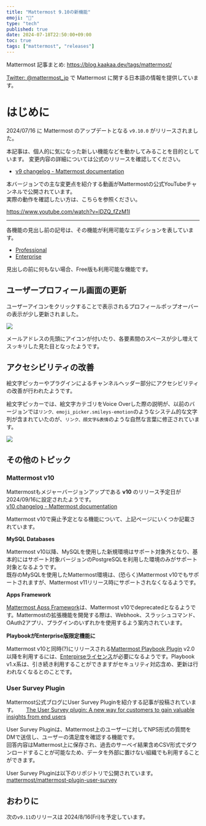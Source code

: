 ```yaml
---
title: "Mattermost 9.10の新機能"
emoji: "🎉"
type: "tech"
published: true
date: 2024-07-18T22:50:00+09:00
toc: true
tags: ["mattermost", "releases"]
---
```


Mattermost 記事まとめ: https://blog.kaakaa.dev/tags/mattermost/

[Twitter: @mattermost_jp](https://twitter.com/mattermost_jp) で Mattermost に関する日本語の情報を提供しています。

# はじめに

2024/07/16 に Mattermost のアップデートとなる `v9.10.0` がリリースされました。  

本記事は、個人的に気になった新しい機能などを動かしてみることを目的としています。
変更内容の詳細については公式のリリースを確認してください。

- [v9 changelog \- Mattermost documentation](https://docs.mattermost.com/about/mattermost-v9-changelog.html#release-v9-10-feature-release)

本バージョンでの主な変更点を紹介する動画がMattermostの公式YouTubeチャンネルで公開されています。  
実際の動作を確認したい方は、こちらを参照ください。

https://www.youtube.com/watch?v=lDZQ_fZzM1I

---

各機能の見出し前の記号は、その機能が利用可能なエディションを表しています。

- [Professional](https://mattermost.com/pricing/)
- [Enterprise](https://mattermost.com/pricing/)

見出しの前に何もない場合、Free版も利用可能な機能です。

## ユーザープロフィール画面の更新

ユーザーアイコンをクリックすることで表示されるプロフィールポップオーバーの表示が少し更新されました。

![](https://blog.kaakaa.dev/images/posts/mattermost/releases-9.10/channels-profile-popover.png)

メールアドレスの先頭にアイコンが付いたり、各要素間のスペースが少し増えてスッキリした見た目となったようです。

## アクセシビリティの改善

絵文字ピッカーやプラグインによるチャンネルヘッダー部分にアクセシビリティの改善が行われたようです。

絵文字ピッカーでは、絵文字カテゴリをVoice Overした際の説明が、以前のバージョンでは`リンク、emoji_picker.smileys-emotion`のようなシステム的な文字列が含まれていたのが、`リンク、顔文字&表情`のような自然な言葉に修正されています。

![](https://blog.kaakaa.dev/images/posts/mattermost/releases-9.10/channels-a11y-emoji-picker.png)

## その他のトピック

### Mattermost v10

Mattermostもメジャーバージョンアップである **v10** のリリース予定日が2024/09/16に設定されたようです。  
[v10 changelog \- Mattermost documentation](https://docs.mattermost.com/about/mattermost-v10-changelog.html)

Mattermost v10で廃止予定となる機能について、上記ページにいくつか記載されています。

**MySQL Databases**

Mattermost v10以降、MySQLを使用した新規環境はサポート対象外となり、基本的にはサポート対象バージョンのPostgreSQLを利用した環境のみがサポート対象となるようです。  
既存のMySQLを使用したMattermost環境は、(恐らく)Mattermost v10でもサポートされますが、Mattermost v11リリース時にサポートされなくなるようです。

**Apps Framework**

[Mattermost Apss Framework](https://zenn.dev/kaakaa/articles/mattermost-apps-sample)は、Mattermost v10でdeprecatedとなるようです。Mattermostの拡張機能を開発する際は、Webhook、スラッシュコマンド、OAuth2アプリ、プラグインのいずれかを使用するよう案内されています。

**PlaybookがEnterprise版限定機能に**

Mattermost v10と同時(?)にリリースされる[Mattermost Playbook Plugin](https://github.com/mattermost/mattermost-plugin-playbooks) v2.0以降を利用するには、[Enterpirseライセンス](https://mattermost.com/pricing/)が必要になるようです。Playbook v1.x系は、引き続き利用することができますがセキュリティ対応含め、更新は行われなくなるとのことです。

### User Survey Plugin

Mattermost公式ブログにUser Survey Pluginを紹介する記事が投稿されています。　　
[The User Survey plugin: A new way for customers to gain valuable insights from end users](https://mattermost.com/blog/mattermost-user-survey-plugin/)

User Survey Pluginは、Mattermost上のユーザーに対してNPS形式の質問をDMで送信し、ユーザーの満足度を確認する機能です。  
回答内容はMattermost上に保存され、過去のサーベイ結果含めCSV形式でダウンロードすることが可能なため、データを外部に置けない組織でも利用することができます。

User Survey Pluginは以下のリポジトリで公開されています。  
[mattermost/mattermost\-plugin\-user\-survey](https://github.com/mattermost/mattermost-plugin-user-survey)

## おわりに
次の`v9.11`のリリースは 2024/8/16(Fri)を予定しています。  
